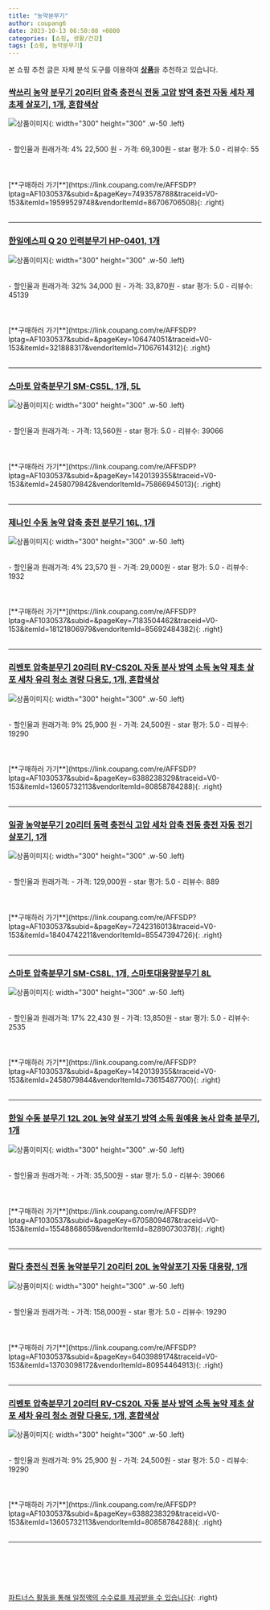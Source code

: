 ```yaml
---
title: "농약분무기"
author: coupang6
date: 2023-10-13 06:50:08 +0800
categories: [쇼핑, 생활/건강]
tags: [쇼핑, 농약분무기]
---
```


본 쇼핑 추천 글은 자체 분석 도구를 이용하여 [**상품**](https://link.coupang.com/a/bao1ui)을 추천하고 있습니다.

### [싹쓰리 농약 분무기 20리터 압축 충전식 전동 고압 방역 충전 자동 세차 제초제 살포기, 1개, 혼합색상](https://link.coupang.com/re/AFFSDP?lptag=AF1030537&subid=&pageKey=7493578788&traceid=V0-153&itemId=19599529748&vendorItemId=86706706508)

![상품이미지](https://thumbnail8.coupangcdn.com/thumbnails/remote/230x230ex/image/vendor_inventory/17c8/4dd15a66c9629e443e54df962091b769a87b3fcdc089a2cce151f05e7782.jpg){: width="300" height="300" .w-50 .left}


<br>
- 할인율과 원래가격: 4%  22,500   원
- 가격: 69,300원
- star 평가: 5.0
- 리뷰수: 55
<br>
<br>
<br>
<br>
[**구매하러 가기**](https://link.coupang.com/re/AFFSDP?lptag=AF1030537&subid=&pageKey=7493578788&traceid=V0-153&itemId=19599529748&vendorItemId=86706706508){: .right}
<br>
<br>

---

### [한일에스피 Q 20 인력분무기 HP-0401, 1개](https://link.coupang.com/re/AFFSDP?lptag=AF1030537&subid=&pageKey=106474051&traceid=V0-153&itemId=321888317&vendorItemId=71067614312)

![상품이미지](https://thumbnail9.coupangcdn.com/thumbnails/remote/230x230ex/image/vendor_inventory/1733/f35676ddbd46a922f1b49cfa6cd0ed493154bfe4454bb5b9b74bf052204d.jpg){: width="300" height="300" .w-50 .left}


<br>
- 할인율과 원래가격: 32%  34,000   원
- 가격: 33,870원
- star 평가: 5.0
- 리뷰수: 45139
<br>
<br>
<br>
<br>
[**구매하러 가기**](https://link.coupang.com/re/AFFSDP?lptag=AF1030537&subid=&pageKey=106474051&traceid=V0-153&itemId=321888317&vendorItemId=71067614312){: .right}
<br>
<br>

---

### [스마토 압축분무기 SM-CS5L, 1개, 5L](https://link.coupang.com/re/AFFSDP?lptag=AF1030537&subid=&pageKey=1420139355&traceid=V0-153&itemId=2458079842&vendorItemId=75866945013)

![상품이미지](https://thumbnail10.coupangcdn.com/thumbnails/remote/230x230ex/image/retail/images/458531127266704-45643e25-8bcc-4908-b47e-6905916fa54f.jpg){: width="300" height="300" .w-50 .left}


<br>
- 할인율과 원래가격: 
- 가격: 13,560원
- star 평가: 5.0
- 리뷰수: 39066
<br>
<br>
<br>
<br>
[**구매하러 가기**](https://link.coupang.com/re/AFFSDP?lptag=AF1030537&subid=&pageKey=1420139355&traceid=V0-153&itemId=2458079842&vendorItemId=75866945013){: .right}
<br>
<br>

---

### [제나인 수동 농약 압축 충전 분무기 16L, 1개](https://link.coupang.com/re/AFFSDP?lptag=AF1030537&subid=&pageKey=7183504462&traceid=V0-153&itemId=18121806979&vendorItemId=85692484382)

![상품이미지](https://thumbnail7.coupangcdn.com/thumbnails/remote/230x230ex/image/retail/images/5372241793051171-cda66082-5945-4411-ae2c-182d67294070.jpg){: width="300" height="300" .w-50 .left}


<br>
- 할인율과 원래가격: 4%  23,570   원
- 가격: 29,000원
- star 평가: 5.0
- 리뷰수: 1932
<br>
<br>
<br>
<br>
[**구매하러 가기**](https://link.coupang.com/re/AFFSDP?lptag=AF1030537&subid=&pageKey=7183504462&traceid=V0-153&itemId=18121806979&vendorItemId=85692484382){: .right}
<br>
<br>

---

### [리벤토 압축분무기 20리터 RV-CS20L 자동 분사 방역 소독 농약 제초 살포 세차 유리 청소 경량 다용도, 1개, 혼합색상](https://link.coupang.com/re/AFFSDP?lptag=AF1030537&subid=&pageKey=6388238329&traceid=V0-153&itemId=13605732113&vendorItemId=80858784288)

![상품이미지](https://thumbnail9.coupangcdn.com/thumbnails/remote/230x230ex/image/vendor_inventory/b6f1/41761e308beb53d7f359b97b228ddfbd7641cbaf2507ec65b4a00d50aad5.jpg){: width="300" height="300" .w-50 .left}


<br>
- 할인율과 원래가격: 9%  25,900   원
- 가격: 24,500원
- star 평가: 5.0
- 리뷰수: 19290
<br>
<br>
<br>
<br>
[**구매하러 가기**](https://link.coupang.com/re/AFFSDP?lptag=AF1030537&subid=&pageKey=6388238329&traceid=V0-153&itemId=13605732113&vendorItemId=80858784288){: .right}
<br>
<br>

---

### [일광 농약분무기 20리터 동력 충전식 고압 세차 압축 전동 충전 자동 전기 살포기, 1개](https://link.coupang.com/re/AFFSDP?lptag=AF1030537&subid=&pageKey=7242316013&traceid=V0-153&itemId=18404742211&vendorItemId=85547394726)

![상품이미지](https://thumbnail6.coupangcdn.com/thumbnails/remote/230x230ex/image/vendor_inventory/8717/98b97a599311d27d289ffb1a2961cde2b8ee86f06815d44f6a454fb62fab.jpg){: width="300" height="300" .w-50 .left}


<br>
- 할인율과 원래가격: 
- 가격: 129,000원
- star 평가: 5.0
- 리뷰수: 889
<br>
<br>
<br>
<br>
[**구매하러 가기**](https://link.coupang.com/re/AFFSDP?lptag=AF1030537&subid=&pageKey=7242316013&traceid=V0-153&itemId=18404742211&vendorItemId=85547394726){: .right}
<br>
<br>

---

### [스마토 압축분무기 SM-CS8L, 1개, 스마토대용량분무기 8L](https://link.coupang.com/re/AFFSDP?lptag=AF1030537&subid=&pageKey=1420139355&traceid=V0-153&itemId=2458079844&vendorItemId=73615487700)

![상품이미지](https://thumbnail7.coupangcdn.com/thumbnails/remote/230x230ex/image/retail/images/2019/03/20/16/0/83817181-5cdf-4151-8df7-9c7b664ba30a.jpg){: width="300" height="300" .w-50 .left}


<br>
- 할인율과 원래가격: 17%  22,430   원
- 가격: 13,850원
- star 평가: 5.0
- 리뷰수: 2535
<br>
<br>
<br>
<br>
[**구매하러 가기**](https://link.coupang.com/re/AFFSDP?lptag=AF1030537&subid=&pageKey=1420139355&traceid=V0-153&itemId=2458079844&vendorItemId=73615487700){: .right}
<br>
<br>

---

### [한일 수동 분무기 12L 20L 농약 살포기 방역 소독 원예용 농사 압축 분무기, 1개](https://link.coupang.com/re/AFFSDP?lptag=AF1030537&subid=&pageKey=6705809487&traceid=V0-153&itemId=15548868659&vendorItemId=82890730378)

![상품이미지](https://thumbnail9.coupangcdn.com/thumbnails/remote/230x230ex/image/vendor_inventory/e50c/afe92e120be7a55b8b16d6c1bfeff587f7e74c469d4e8dbbe1a3d6ae8826.jpg){: width="300" height="300" .w-50 .left}


<br>
- 할인율과 원래가격: 
- 가격: 35,500원
- star 평가: 5.0
- 리뷰수: 39066
<br>
<br>
<br>
<br>
[**구매하러 가기**](https://link.coupang.com/re/AFFSDP?lptag=AF1030537&subid=&pageKey=6705809487&traceid=V0-153&itemId=15548868659&vendorItemId=82890730378){: .right}
<br>
<br>

---

### [람다 충전식 전동 농약분무기 20리터 20L 농약살포기 자동 대용량, 1개](https://link.coupang.com/re/AFFSDP?lptag=AF1030537&subid=&pageKey=6403989174&traceid=V0-153&itemId=13703098172&vendorItemId=80954464913)

![상품이미지](https://thumbnail8.coupangcdn.com/thumbnails/remote/230x230ex/image/vendor_inventory/dfb6/653187ab6f24173aa0918b4093645d8dce76f06cb390482140cdb8ef9daa.jpg){: width="300" height="300" .w-50 .left}


<br>
- 할인율과 원래가격: 
- 가격: 158,000원
- star 평가: 5.0
- 리뷰수: 19290
<br>
<br>
<br>
<br>
[**구매하러 가기**](https://link.coupang.com/re/AFFSDP?lptag=AF1030537&subid=&pageKey=6403989174&traceid=V0-153&itemId=13703098172&vendorItemId=80954464913){: .right}
<br>
<br>

---

### [리벤토 압축분무기 20리터 RV-CS20L 자동 분사 방역 소독 농약 제초 살포 세차 유리 청소 경량 다용도, 1개, 혼합색상](https://link.coupang.com/re/AFFSDP?lptag=AF1030537&subid=&pageKey=6388238329&traceid=V0-153&itemId=13605732113&vendorItemId=80858784288)

![상품이미지](https://thumbnail9.coupangcdn.com/thumbnails/remote/230x230ex/image/vendor_inventory/b6f1/41761e308beb53d7f359b97b228ddfbd7641cbaf2507ec65b4a00d50aad5.jpg){: width="300" height="300" .w-50 .left}


<br>
- 할인율과 원래가격: 9%  25,900   원
- 가격: 24,500원
- star 평가: 5.0
- 리뷰수: 19290
<br>
<br>
<br>
<br>
[**구매하러 가기**](https://link.coupang.com/re/AFFSDP?lptag=AF1030537&subid=&pageKey=6388238329&traceid=V0-153&itemId=13605732113&vendorItemId=80858784288){: .right}
<br>
<br>

---
<br><br><br><br><br> [파트너스 활동을 통해 일정액의 수수료를 제공받을 수 있습니다](https://link.coupang.com/a/bao1ui){: .right}